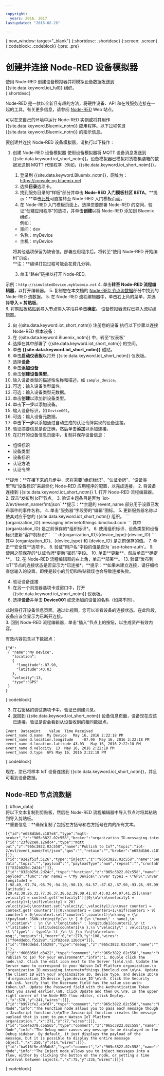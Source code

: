```yaml
---

copyright:
  years: 2016, 2017
lastupdated: "2016-08-26"

---
```


{:new_window: target="\_blank"}
{:shortdesc: .shortdesc}
{:screen: .screen}
{:codeblock: .codeblock}
{:pre: .pre}

# 创建并连接 Node-RED 设备模拟器
使用 Node-RED 创建设备模拟器并将模拟设备数据发送到 {{site.data.keyword.iot_full}} 组织。  
{:shortdesc}

Node-RED 是一款以全新且有趣的方法，将硬件设备、API 和在线服务连接在一起的工具。有关更多信息，请参阅 [Node-RED](http://nodered.org/) Web 站点。  

可以在您自己的环境中运行 Node-RED 实例或将其用作 {{site.data.keyword.Bluemix_notm}} 应用程序。以下过程包含 {{site.data.keyword.Bluemix_notm}} 的指示信息。

要创建并连接 Node-RED 设备模拟器，请执行以下操作：

1. 创建 Node-RED 设备模拟器
   使用设备模拟器将 MQTT 设备消息发送到 {{site.data.keyword.iot_short_notm}}。设备模拟器已模拟将货物集装箱的数据发送到 MQTT 代理程序（例如，{{site.data.keyword.iot_short_notm}}）。
    1. 登录到 {{site.data.keyword.Bluemix_notm}}，网址为：https://console.ng.bluemix.net
    2. 选择**目录**选项卡。
    3. 找到服务目录的“样板”部分并单击 **Node-RED 入门模板社区 BETA**。**提示：**单击[此处](https://console.ng.bluemix.net/catalog/starters/node-red-starter/)可直接转至 Node-RED 入门模板页面。
    4. 在 Node-RED 入门模板页面上，选择您要部署 Node-RED 的空间，验证“创建应用程序”的选项，并单击**创建**以将 Node-RED 添加到 Bluemix 组织。  
例如：  
     - 空间：dev
     - 名称：myDevice
     - 主机：myDevice

    将其他选项保留为缺省值。部署应用程序后，将转至“使用 Node-RED 开始编码”页面。  
    **注：**编译打包过程可能会花费几分钟。

    3. 单击“路由”链接以打开 Node-RED。
      
示例：`http://simulatedDevice.mybluemix.net`
    4. 单击**转至 Node-RED 流程编辑器**，以打开编辑器。
    5. 复制您在本文档的 [Node-RED 节点流数据](#flow_data)部分中找到的 Node-RED 流数据。
    5. 在 Node-RED 流程编辑器中，单击右上角的菜单，并选择**导入 > 剪贴板**。  
    6. 将剪贴板粘贴到导入节点输入字段并单击**确定**。
    设备模拟器流程已导入流程编辑器。

2. 向 {{site.data.keyword.iot_short_notm}}   注册您的设备
执行以下步骤以连接 Node-RED 样本设备：
 1. 在 {{site.data.keyword.Bluemix_notm}} 中，转至“仪表板”
 2. 选择在其中部署了 {{site.data.keyword.iot_short_notm}} 的空间。
 3. 单击 **{{site.data.keyword.iot_short_notm}}** 磁贴。
 4. 单击**启动仪表板**以打开 {{site.data.keyword.iot_short_notm}} 仪表板。
 5. 选择**设备**
 6. 单击**添加设备**
 7. 单击**创建设备类型**。
 9. 输入设备类型的描述性名称和描述，如 `sample_device`。
 10. 可选：输入设备类型属性。
 11. 可选：输入设备类型元数据。
 12. 单击**创建**以添加新设备类型。
 13. 单击**下一步**以添加设备。
 14. 输入设备标识，如 `Device001`。
 15. 可选：输入设备元数据。
 16. 单击**下一步**以添加通过自动生成的认证令牌实现的设备连接。
 17. 验证摘要信息是否正确，然后单击**添加**以添加连接。
 18. 在打开的设备信息页面中，复制并保存设备信息：  
  <ul>
  <li> 组织标识<li> 设备类型<li> 设备标识<li> 认证方法<li> 认证令牌</ul>
  **提示：**在接下来的几步中，您将需要“组织标识”、“认证令牌”、“设备类型”和“设备标识”来最终化 Node-RED 应用程序的配置，以完成连接。
2. 将设备连接到 {{site.data.keyword.iot_short_notm}}  
 1. 打开 Node-RED 流程编辑器。
 2. 双击“发布到 IoT”节点。
 3. 验证主题条目是否为 `iot-2/evt/event_name/fmt/json`
**提示：**主题的 /event_name 部分用于设置已发布事件的事件名称。
 4. 单击“服务器”字段旁的“编辑”图标。
 5. 更新服务器名称以使其对应于您的 {{site.data.keyword.iot_short_notm}} 组织。  
 ```
 {organization_ID}.messaging.internetofthings.ibmcloud.com
 ```  
 其中 {organization_ID} 是之前保存的*组织标识*。
 6. 使用组织标识、设备类型和设备标识更新“客户机标识”：
 ```
 d:{organization_ID}:{device_type}:{device_ID}
   ```  
   其中 {organization_ID}、{device_type} 和 {device_ID} 是之前保存的值。
 7. 单击**安全性**选项卡。
 8. 验证“用户名”字段的值是否为 `use-token-auth`。
 9. 使用之前保存的*认证令牌*更新“密码”字段。
 10. 单击**更新**，然后单击**确定**。
 12. 在 Node-RED 流程编辑器的右上角，单击**部署**。
 13. 验证“发布到 IoT”节点的连接状态是否显示为*已连接*。**提示：**如果未建立连接，请仔细检查您输入的设置。即使是较小的剪切和粘贴错误也会导致连接失败。

4. 验证设备连接
 1. 在另一个浏览器选项卡或窗口中，打开 {{site.data.keyword.iot_short_notm}} 仪表板。
 2. 选择**设备**并单击 **Device001** 或您添加的设备的名称（如果不同）。
   
此时将打开设备信息页面。通过此视图，您可以查看设备的连接状态。在此阶段，设备应该会显示为已断开连接。   
 3. 回到 Node-RED 流程编辑器，单击“插入”节点上的按钮，以生成资产有效内容。
   
有效内容包含以下数据点：  
 ```
 {"d":
  { "name":"My Device",
    "location":
    {
      "longitude":-87.90,
      "latitude":43.03
    },
    "velocity":13,
    "type":"GPS"
  }
 }
 ```
  {:codeblock}  

 3. 在右窗格的调试选项卡中，验证已创建消息。  
 4. 返回到 {{site.data.keyword.iot_short_notm}} 设备信息页面，设备现在应该已连接。验证是否会看到从设备收到的相同数据点。  
 ```
 Event	Datapoint	 Value	Time Received
 event_name	d.name	My Device	May 16, 2016 2:22:18 PM
 event_name	d.location.longitude	-87.90	May 16, 2016 2:22:18 PM
 event_name	d.location.latitude	43.03	May 16, 2016 2:22:18 PM
 event_name	d.velocity	13	May 16, 2016 2:22:18 PM
 event_name	d.type	GPS	May 16, 2016 2:22:18 PM
 ```  
  {:codeblock}  

 现在，您已将样本 IoT 设备连接到 {{site.data.keyword.iot_short_notm}}，并且可看到设备数据。

## Node-RED 节点流数据
{: #flow_data}  
将以下文本复制到剪贴板，然后在 Node-RED 流程编辑器中导入节点时将其粘贴到导入剪贴板。   
**重要信息：**确保复制了包括左方括号和右方括号在内的所有文本。  

```
[{"id":"e658d1b6.c187e8","type":"mqtt-broker","z":"965c3822.02c558","broker":"organization_ID.messaging.internetofthings.ibmcloud.com","port":"1883","clientid":"d:organization_ID:device_type:device_ID","usetls":false,"verifyservercert":true,"compatmode":true,"keepalive":"60","cleansession":true,"willTopic":"","willQos":"0","willRetain":"false","willPayload":"","birthTopic":"","birthQos":"0","birthRetain":"false","birthPayload":""},{"id":"23f82ce8.126dc4","type":"mqtt out","z":"965c3822.02c558","name":"Publish to IoT","topic":"iot-2/evt/event_name/fmt/json","qos":"","retain":"","broker":"e658d1b6.c187e8","x":480,"y":273,"wires":[]},{"id":"92e2f51f.5126","type":"inject","z":"965c3822.02c558","name":"Send data","topic":"","payload":"","payloadType":"num","repeat":"","crontab":"","once":false,"x":92,"y":265,"wires":[["832b025d.2d24c"]]},{"id":"832b025d.2d24c","type":"function","z":"965c3822.02c558","name":"Device payload","func":"var name1 = \"My Device\";\nvar type1 = \"GPS\";\nvar longitude1 = [-98.49,-97.74,-96.79,-94.20,-90.19,-94.57,-87.62,-87.90,-93.26,-95.99];\nvar latitude1 = [29.42,30.26,32.77,36.37,38.62,39.09,41.87,43.03,44.97,41.25];\nvar velocity1 = context.get('velocity1')||0;\n\n\n\nvelocity1 = velocity1+1;\nif(velocity1 > 20) velocity1=0;\ncontext.set('velocity1',velocity1);\n\nvar counter1 = context.get('counter1')||0;\ncounter1 = counter1+1;\nif(counter1 > 9) counter1 = 0;\ncontext.set('counter1',counter1);\n\nmsg = {\n \tpayload: JSON.stringify(\n \t { d:{\n \"name\" : name1,\n \"location\" : \n {\n \"longitude\" : longitude1[counter1],\n \t \"latitude\" : latitude1[counter1]\n },\n \"velocity\" : velocity1,\n \t \"type\" : type1\n \t }\n \t }\n )\n}\n\nreturn msg;","outputs":1,"noerr":0,"x":270,"y":108,"wires":[["f04ddebd.f55298","23f82ce8.126dc4"]]},{"id":"f04ddebd.f55298","type":"debug","z":"965c3822.02c558","name":"","active":true,"console":"false","complete":"false","x":250,"y":384,"wires":[]},{"id":"d606058f.d3422","type":"comment","z":"965c3822.02c558","name":"Configure Publish to IoT for your environment","info":"1. Double click the node.\n2. Click the edit icon next to the Server field.\n3. Update the Server name to correspond to your Watson IoT Platform organization.\n `organization_ID.messaging.internetofthings.ibmcloud.com`\n\n4. Update the Client ID with your orgainzaiton ID, device type, and device ID:\n `d:organization_ID:device_type:device_ID`\n\n5. Click the Security tab.\n6. Verify that the Username field has the value use-auth-token.\n7. Update the Password field with the Authentication Token that you saved earlier.\n8. Click Update and then OK.\n9. In the upper right corner of the Node-RED flow editor, click Deploy. ","x":570,"y":241,"wires":[]},{"id":"b997cfe2.ebfd7","type":"comment","z":"965c3822.02c558","name":"Function Node","info":"The Function node allows you to pass each message though a JavaScript function.\n\nThe Javascript function creates the message payload that is sent to your Watson IoT Platform organization.","x":271,"y":77,"wires":[]},{"id":"1ce4e378.c5a565","type":"comment","z":"965c3822.02c558","name":"Debug Node","info":"The Debug node causes any message to be displayed in the Debug sidebar. By default, it just displays the payload of the message, but it is possible to display the entire message object.","x":250,"y":414,"wires":[]},{"id":"ba916f5e.695db8","type":"comment","z":"965c3822.02c558","name":"Inject Node","info":"The Inject node allows you to inject messages into a flow, either by clicking the button on the node, or setting a time interval between injects.","x":75,"y":236,"wires":[]}]
```
{:codeblock}
